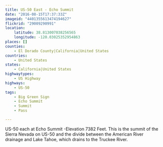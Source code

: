 ```yaml
---
title: US-50 East - Echo Summit
date: "2016-08-15T17:37:33Z"
imageid: "4401355613474194627"
flickrid: "29009290991"
location:
    latitude: 38.813007038256565
    longitude: -120.03025352954863
places: []
counties:
    - El Dorado County|California|United States
countries:
    - United States
states:
    - California|United States
highwaytypes:
    - US Highway
highways:
    - US-50
tags:
    - Big Green Sign
    - Echo Summit
    - Summit
    - Pass

---
```

US-50 each at Echo Summit -Elevation 7382 Feet.  This is the summit of the Sierra Nevada on US-50 and the divide between the American River drainage and Lake Tahoe, which drains to the Truckee River.